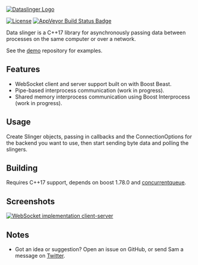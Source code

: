 [![Dataslinger Logo](https://github.com/Tw1ddle/dataslinger-lib/blob/master/screenshots/logo.png?raw=true "Dataslinger logo")](https://github.com/Tw1ddle/dataslinger-lib)

[![License](https://img.shields.io/badge/License-GPL%20v3-blue.svg?style=flat-square)](https://github.com/Tw1ddle/dataslinger/lib/dataslinger/blob/master/LICENSE)
[![AppVeyor Build Status Badge](https://ci.appveyor.com/api/projects/status/github/Tw1ddle/dataslinger-lib)](https://ci.appveyor.com/project/Tw1ddle/dataslinger-lib)

Data slinger is a C++17 library for asynchronously passing data between processes on the same computer or over a network.

See the [demo](https://github.com/Tw1ddle/dataslinger) repository for examples.

## Features

 * WebSocket client and server support built on with Boost Beast.
 * Pipe-based interprocess communication (work in progress).
 * Shared memory interprocess communication using Boost Interprocess (work in progress).

## Usage

Create Slinger objects, passing in callbacks and the ConnectionOptions for the backend you want to use, then start sending byte data and polling the slingers.

## Building

Requires C++17 support, depends on boost 1.78.0 and [concurrentqueue](https://github.com/cameron314/concurrentqueue).

## Screenshots

[![WebSocket implementation client-server](https://github.com/Tw1ddle/dataslinger-lib/blob/master/screenshots/websocket_simple_client_server.png?raw=true "WebSocket simple client-server example")](https://github.com/Tw1ddle/dataslinger)

## Notes
 * Got an idea or suggestion? Open an issue on GitHub, or send Sam a message on [Twitter](https://twitter.com/Sam_Twidale).